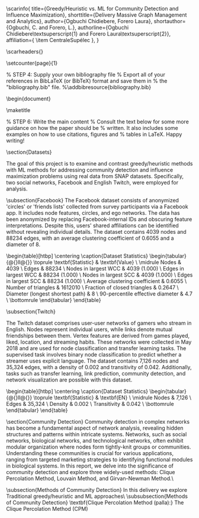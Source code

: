 
\scarinfo{
    title={Greedy/Heuristic vs. ML for Community Detection and Influence Maximization},
    shorttitle={Delivery Massive Graph Management and Analytics},
    author={Ogbuchi Chidiebere, Forero Laura},
    shortauthor={Ogbuchi, C. and Forero, L.},
    authorline={Ogbuchi Chidiebere\textsuperscript{1} and Forero Laura\textsuperscript{2}},
    affiliation={
        \item CentraleSupélec
    },
}

\scarheaders{}

\setcounter{page}{1}

% STEP 4: Supply your own bibliography file
% Export all of your references in BibLaTeX (or BibTeX) format and save them in
% the "bibliography.bib" file.
%\addbibresource{bibliography.bib}

\begin{document}

\maketitle


% STEP 6: Write the main content
% Consult the text below for some more guidance on how the paper should be
% written. It also includes some examples on how to use citations, figures and
% tables in LaTeX. Happy writing!

\section{Datasets}


The goal of this project is to examine and contrast greedy/heuristic methods with ML methods for addressing community detection and influence maximization problems using real data from SNAP datasets. Specifically, two social networks, Facebook and English Twitch, were employed for analysis.

\subsection{Facebook}
The Facebook dataset consists of anonymized 'circles' or 'friends lists' collected from survey participants via a Facebook app. It includes node features, circles, and ego networks. The data has been anonymized by replacing Facebook-internal IDs and obscuring feature interpretations. Despite this, users' shared affiliations can be identified without revealing individual details. The dataset contains 4039 nodes and 88234 edges, with an average clustering coefficient of 0.6055 and a diameter of 8.

\begin{table}[htbp]
    \centering
    \caption{Dataset Statistics}
    \begin{tabular}{@{}ll@{}}
    \toprule
    \textbf{Statistic} & \textbf{Value} \\ \midrule
    Nodes & 4039 \\
    Edges & 88234 \\
    Nodes in largest WCC & 4039 (1.000) \\
    Edges in largest WCC & 88234 (1.000) \\
    Nodes in largest SCC & 4039 (1.000) \\
    Edges in largest SCC & 88234 (1.000) \\
    Average clustering coefficient & 0.6055 \\
    Number of triangles & 1612010 \\
    Fraction of closed triangles & 0.2647 \\
    Diameter (longest shortest path) & 8 \\
    90-percentile effective diameter & 4.7 \\ \bottomrule
    \end{tabular}
\end{table}




\subsection{Twitch}



The Twitch dataset comprises user-user networks of gamers who stream in English. Nodes represent individual users, while links denote mutual friendships between them. Vertex features are derived from games played, liked, location, and streaming habits. These networks were collected in May 2018 and are used for node classification and transfer learning tasks. The supervised task involves binary node classification to predict whether a streamer uses explicit language. The dataset contains 7,126 nodes and 35,324 edges, with a density of 0.002 and transitivity of 0.042. Additionally, tasks such as transfer learning, link prediction, community detection, and network visualization are possible with this dataset.

\begin{table}[htbp]
    \centering
    \caption{Dataset Statistics}
    \begin{tabular}{@{}ll@{}}
    \toprule
    \textbf{Statistic} & \textbf{EN} \\ \midrule
    Nodes & 7,126 \\
    Edges & 35,324 \\
    Density & 0.002 \\
    Transitivity & 0.042 \\ \bottomrule
    \end{tabular}
\end{table}


\section{Community Detection}
Community detection in complex networks has become a fundamental aspect of network analysis, revealing hidden structures and patterns within intricate systems. Networks, such as social networks, biological networks, and technological networks, often exhibit modular organization where nodes form tightly-knit groups or communities. Understanding these communities is crucial for various applications, ranging from targeted marketing strategies to identifying functional modules in biological systems. In this report, we delve into the significance of community detection and explore three widely-used methods: Clique Percolation Method, Louvain Method, and Girvan-Newman Method.\\


\subsection{Methods of Community Detection}
In this delivery we explore Traditional greedy/heuristic and ML approaches\\
\subsubsection{Methods of Community Detection}
\textbf{Clique Percolation Method (palla):}
The Clique Percolation Method (CPM)
